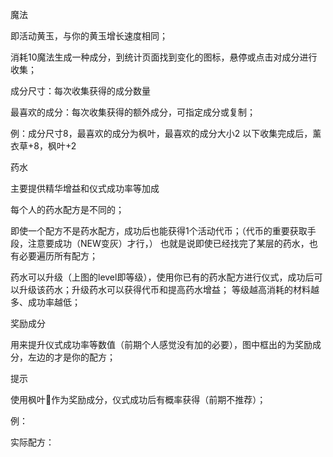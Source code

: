 魔法

即活动黄玉，与你的黄玉增长速度相同；

消耗10魔法生成一种成分，到统计页面找到变化的图标，悬停或点击对成分进行收集；

成分尺寸：每次收集获得的成分数量

最喜欢的成分：每次收集获得的额外成分，可指定成分或复制；

例：成分尺寸8，最喜欢的成分为枫叶，最喜欢的成分大小2
以下收集完成后，薰衣草+8，枫叶+2





药水

主要提供精华增益和仪式成功率等加成

每个人的药水配方是不同的；



即使一个配方不是药水配方，成功后也能获得1个活动代币；（代币的重要获取手段，注意要成功（NEW变灰）才行，）
也就是说即使已经找完了某层的药水，也有必要遍历所有配方；

药水可以升级（上图的level即等级），使用你已有的药水配方进行仪式，成功后可以升级该药水；升级药水可以获得代币和提高药水增益；
等级越高消耗的材料越多、成功率越低；



奖励成分

用来提升仪式成功率等数值（前期个人感觉没有加的必要），图中框出的为奖励成分，左边的才是你的配方；



提示

使用枫叶🍁作为奖励成分，仪式成功后有概率获得（前期不推荐）；

例：



实际配方：

